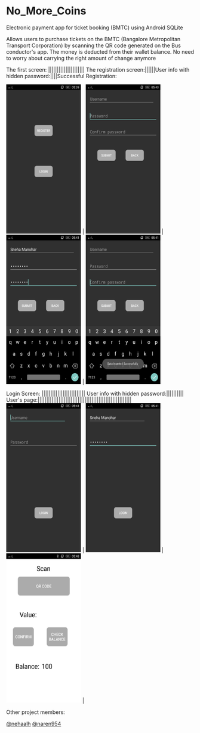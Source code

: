 # No_More_Coins
Electronic payment app for ticket booking (BMTC) using Android SQLite

Allows users to purchase tickets on the BMTC (Bangalore Metropolitan Transport Corporation) by scanning the QR code generated on the Bus conductor's app. The money is deducted from their wallet balance. No need to worry about carrying the right amount of change anymore

The first screen: ||||||||||||||||||||| The registration screen:||||||User info with hidden password:||||Successful Registration:

<img src="https://github.com/SnehaManohar/No_More_Coins/blob/master/ScreenShots/Main.jpeg" width="200" height="400" /> |
<img src="https://github.com/SnehaManohar/No_More_Coins/blob/master/ScreenShots/Register.jpeg" width="200" height="400" /> |
<img src="https://github.com/SnehaManohar/No_More_Coins/blob/master/ScreenShots/Register1.jpeg" width="200" height="400" /> |
<img src="https://github.com/SnehaManohar/No_More_Coins/blob/master/ScreenShots/RegistrationSuccessful.jpeg" width="200" height="400" />


Login Screen: ||||||||||||||||||||||||| User info with hidden password:|||||||||| User's page:||||||||||||||||||||||||||||||||||||||||||||||||||||||
<img src="https://github.com/SnehaManohar/No_More_Coins/blob/master/ScreenShots/Login.jpeg" width="200" height="400" /> |
<img src="https://github.com/SnehaManohar/No_More_Coins/blob/master/ScreenShots/Login1.jpeg" width="200" height="400" /> |
<img src="https://github.com/SnehaManohar/No_More_Coins/blob/master/ScreenShots/UserPage.jpeg" width="200" height="400" /> |

Other project members:

[@nehaalh](https://github.com/nehaalh)
[@naren954](https://github.com/naren954)
